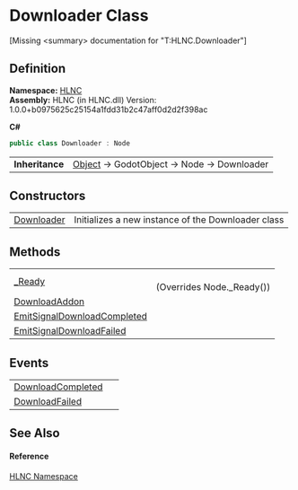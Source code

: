 # Downloader Class


\[Missing &lt;summary&gt; documentation for "T:HLNC.Downloader"\]



## Definition
**Namespace:** <a href="N_HLNC">HLNC</a>  
**Assembly:** HLNC (in HLNC.dll) Version: 1.0.0+b0975625c25154a1fdd31b2c47aff0d2d2f398ac

**C#**
``` C#
public class Downloader : Node
```

<table><tr><td><strong>Inheritance</strong></td><td><a href="https://learn.microsoft.com/dotnet/api/system.object" target="_blank" rel="noopener noreferrer">Object</a>  →  GodotObject  →  Node  →  Downloader</td></tr>
</table>



## Constructors
<table>
<tr>
<td><a href="M_HLNC_Downloader__ctor">Downloader</a></td>
<td>Initializes a new instance of the Downloader class</td></tr>
</table>

## Methods
<table>
<tr>
<td><a href="M_HLNC_Downloader__Ready">_Ready</a></td>
<td><br />(Overrides Node._Ready())</td></tr>
<tr>
<td><a href="M_HLNC_Downloader_DownloadAddon">DownloadAddon</a></td>
<td> </td></tr>
<tr>
<td><a href="M_HLNC_Downloader_EmitSignalDownloadCompleted">EmitSignalDownloadCompleted</a></td>
<td> </td></tr>
<tr>
<td><a href="M_HLNC_Downloader_EmitSignalDownloadFailed">EmitSignalDownloadFailed</a></td>
<td> </td></tr>
</table>

## Events
<table>
<tr>
<td><a href="E_HLNC_Downloader_DownloadCompleted">DownloadCompleted</a></td>
<td> </td></tr>
<tr>
<td><a href="E_HLNC_Downloader_DownloadFailed">DownloadFailed</a></td>
<td> </td></tr>
</table>

## See Also


#### Reference
<a href="N_HLNC">HLNC Namespace</a>  

